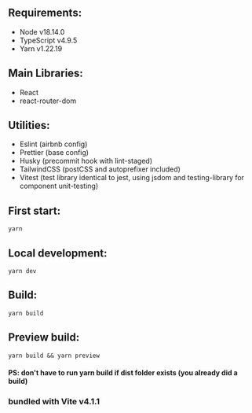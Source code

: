 ## Requirements:

- Node v18.14.0
- TypeScript v4.9.5
- Yarn v1.22.19

## Main Libraries:

- React
- react-router-dom

## Utilities:

- Eslint (airbnb config)
- Prettier (base config)
- Husky (precommit hook with lint-staged)
- TailwindCSS (postCSS and autoprefixer included)
- Vitest (test library identical to jest, using jsdom and testing-library for component unit-testing)

## First start:
```
yarn
```

## Local development:
```
yarn dev
```

## Build:
```
yarn build
```

## Preview build:
```
yarn build && yarn preview 
```
#### PS: don't have to run yarn build if dist folder exists (you already did a build)

### bundled with Vite v4.1.1
